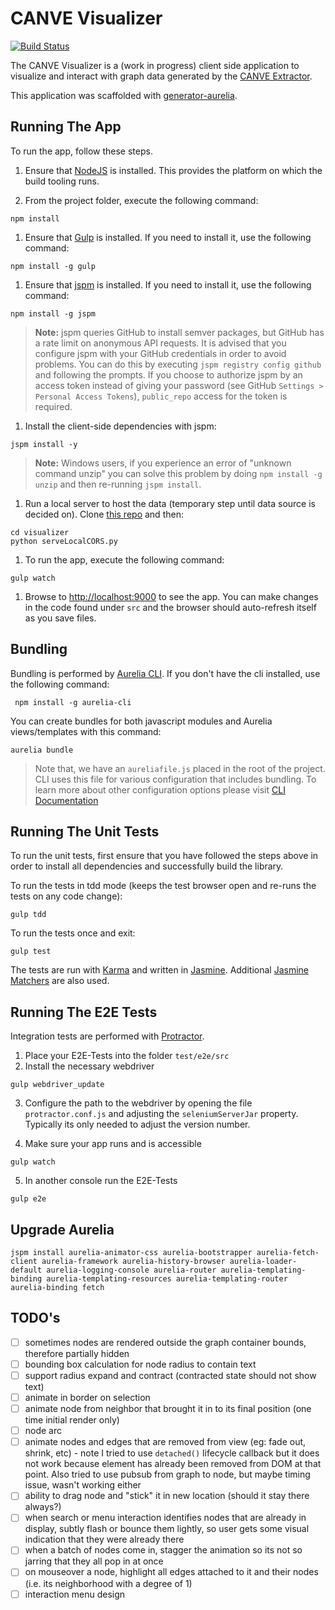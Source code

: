 # CANVE Visualizer

[![Build Status](https://travis-ci.org/CANVE/canve-viz.svg?branch=feature%2F22-setup-unit-testing)](https://travis-ci.org/CANVE/canve-viz)

The CANVE Visualizer is a (work in progress) client side application to visualize and interact with graph data generated by the [CANVE Extractor](https://github.com/CANVE/extractor).

This application was scaffolded with [generator-aurelia](https://github.com/zewa666/generator-aurelia).

## Running The App

To run the app, follow these steps.

1. Ensure that [NodeJS](http://nodejs.org/) is installed. This provides the platform on which the build tooling runs.

1. From the project folder, execute the following command:

  ```shell
  npm install
  ```

1. Ensure that [Gulp](http://gulpjs.com/) is installed. If you need to install it, use the following command:

  ```shell
  npm install -g gulp
  ```

1. Ensure that [jspm](http://jspm.io/) is installed. If you need to install it, use the following command:

  ```shell
  npm install -g jspm
  ```

  > **Note:** jspm queries GitHub to install semver packages, but GitHub has a rate limit on anonymous API requests. It is advised that you configure jspm with your GitHub credentials in order to avoid problems. You can do this by executing `jspm registry config github` and following the prompts. If you choose to authorize jspm by an access token instead of giving your password (see GitHub `Settings > Personal Access Tokens`), `public_repo` access for the token is required.

1. Install the client-side dependencies with jspm:

  ```shell
  jspm install -y
  ```

  >**Note:** Windows users, if you experience an error of "unknown command unzip" you can solve this problem by doing `npm install -g unzip` and then re-running `jspm install`.

1. Run a local server to host the data (temporary step until data source is decided on).
Clone [this repo](https://github.com/CANVE/visualizer) and then:

  ```shell
  cd visualizer
  python serveLocalCORS.py
  ```

1. To run the app, execute the following command:

  ```shell
  gulp watch
  ```

1. Browse to [http://localhost:9000](http://localhost:9000) to see the app. You can make changes in the code found under `src` and the browser should auto-refresh itself as you save files.

## Bundling
Bundling is performed by [Aurelia CLI](http://github.com/aurelia/cli). If you don't have the cli installed, use the following command:

  ```shell
   npm install -g aurelia-cli
  ```

You can create bundles for both javascript modules and Aurelia views/templates with this command:

  ```shell
  aurelia bundle
  ```
> Note that, we have an `aureliafile.js` placed in the root of the project. CLI uses this file for various configuration that includes bundling. To learn more about other configuration options please visit [CLI Documentation](https://github.com/aurelia/cli/blob/master/README.md)

## Running The Unit Tests

To run the unit tests, first ensure that you have followed the steps above in order to install all dependencies and successfully build the library.

To run the tests in tdd mode (keeps the test browser open and re-runs the tests on any code change):

  ```shell
  gulp tdd
  ```

To run the tests once and exit:

  ```shell
  gulp test
  ```

The tests are run with [Karma](https://karma-runner.github.io/0.13/index.html) and written in [Jasmine](http://jasmine.github.io/). Additional [Jasmine Matchers](https://github.com/JamieMason/Jasmine-Matchers) are also used.

## Running The E2E Tests
Integration tests are performed with [Protractor](http://angular.github.io/protractor/#/).

1. Place your E2E-Tests into the folder ```test/e2e/src```
2. Install the necessary webdriver

  ```shell
  gulp webdriver_update
  ```

3. Configure the path to the webdriver by opening the file ```protractor.conf.js``` and adjusting the ```seleniumServerJar``` property. Typically its only needed to adjust the version number.

4. Make sure your app runs and is accessible

  ```shell
  gulp watch
  ```

5. In another console run the E2E-Tests

  ```shell
  gulp e2e
  ```

## Upgrade Aurelia

```shell
jspm install aurelia-animator-css aurelia-bootstrapper aurelia-fetch-client aurelia-framework aurelia-history-browser aurelia-loader-default aurelia-logging-console aurelia-router aurelia-templating-binding aurelia-templating-resources aurelia-templating-router aurelia-binding fetch
```

## TODO's

- [ ] sometimes nodes are rendered outside the graph container bounds, therefore partially hidden
- [ ] bounding box calculation for node radius to contain text
- [ ] support radius expand and contract (contracted state should not show text)
- [ ] animate in border on selection
- [ ] animate node from neighbor that brought it in to its final position (one time initial render only)
- [ ] node arc
- [ ] animate nodes and edges that are removed from view (eg: fade out, shrink, etc) - note I tried to use `detached()` lifecycle callback but it does not work because element has already been removed from DOM at that point. Also tried to use pubsub from graph to node, but maybe timing issue, wasn't working either
- [ ] ability to drag node and "stick" it in new location (should it stay there always?)
- [ ] when search or menu interaction identifies nodes that are already in display, subtly flash or bounce them lightly, so user gets some visual indication that they were already there
- [ ] when a batch of nodes come in, stagger the animation so its not so jarring that they all pop in at once
- [ ] on mouseover a node, highlight all edges attached to it and their nodes (i.e. its neighborhood with a degree of 1)
- [ ] interaction menu design
